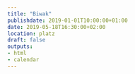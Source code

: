 ```yaml
---
title: "Biwak"
publishdate: 2019-01-01T10:00:00+01:00
date: 2019-05-18T16:30:00+02:00
location: platz
draft: false
outputs:
- html
- calendar
---
```

